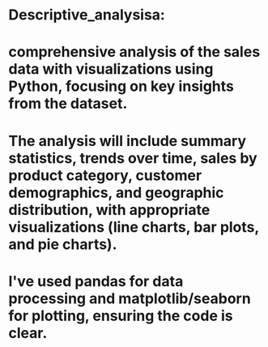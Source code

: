 # Descriptive_analysisa:
# comprehensive analysis of the sales data with visualizations using Python, focusing on key insights from the dataset. 
# The analysis will include summary statistics, trends over time, sales by product category, customer demographics, and geographic distribution, with appropriate visualizations (line charts, bar plots, and pie charts). 
# I've used pandas for data processing and matplotlib/seaborn for plotting, ensuring the code is clear.
